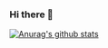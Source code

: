 ### Hi there 👋

 [![Anurag's github stats](https://github-readme-stats.vercel.app/api?username=seunghyun0522)](https://github.com/anuraghazra/github-readme-stats)
<!--
**seunghyun0522/seunghyun0522** is a ✨ _special_ ✨ repository because its `README.md` (this file) appears on your GitHub profile.

Here are some ideas to get you started:

- 🔭 I’m currently working on ...
- 🌱 I’m currently learning ...
- 👯 I’m looking to collaborate on ...
- 🤔 I’m looking for help with ...
- 💬 Ask me about ...
- 📫 How to reach me: ...
- 😄 Pronouns: ...
- ⚡ Fun fact: ...
-->
